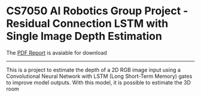 # CS7050 AI Robotics Group Project - Residual Connection LSTM with Single Image Depth Estimation


The [PDF Report](https://github.com/arigold24k/CS7050_AI_Robotics_GroupProject/releases/download/Downloads/Residual.Connection.LSTM.-.Single.Image.Depth.Estimation.pdf) is avaiable for download

---

This is a project to estimate the depth of a 2D RGB image input using a Convolutional Neural Network with LSTM (Long Short-Term Memory) gates to improve model outputs. With this model, it is possible to estimate the 3D room 
